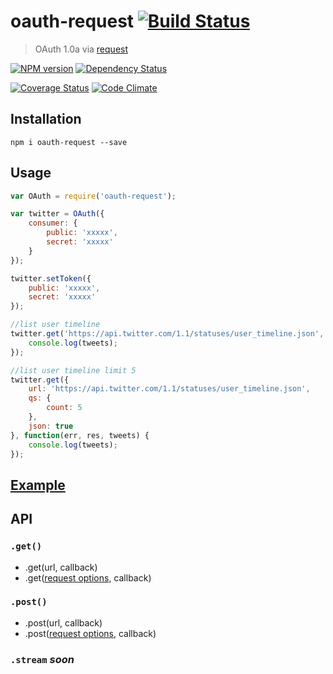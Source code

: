 oauth-request [![Build Status](https://travis-ci.org/ddo/oauth-request.svg)](https://travis-ci.org/ddo/oauth-request)
=============

> OAuth 1.0a via [request](https://github.com/mikeal/request)

[![NPM version](https://badge.fury.io/js/oauth-request.png)](http://badge.fury.io/js/oauth-request)
[![Dependency Status](https://david-dm.org/ddo/oauth-request.png?theme=shields.io)](https://david-dm.org/ddo/oauth-request)

[![Coverage Status](https://coveralls.io/repos/ddo/oauth-request/badge.png?branch=master)](https://coveralls.io/r/ddo/oauth-request?branch=master)
[![Code Climate](https://codeclimate.com/github/ddo/oauth-request.png)](https://codeclimate.com/github/ddo/oauth-request)

## Installation

```
npm i oauth-request --save
```

## Usage

```js
var OAuth = require('oauth-request');

var twitter = OAuth({
    consumer: {
        public: 'xxxxx',
        secret: 'xxxxx'
    }
});

twitter.setToken({
    public: 'xxxxx',
    secret: 'xxxxx'
});

//list user timeline
twitter.get('https://api.twitter.com/1.1/statuses/user_timeline.json', function(err, res, tweets) {
    console.log(tweets);
});

//list user timeline limit 5
twitter.get({
    url: 'https://api.twitter.com/1.1/statuses/user_timeline.json',
    qs: {
        count: 5
    },
    json: true
}, function(err, res, tweets) {
    console.log(tweets);
});
```

## [Example](/example.js)

## API

### ``.get()``

* .get(url, callback)
* .get([request options](https://github.com/mikeal/request#requestoptions-callback), callback)

### ``.post()``

* .post(url, callback)
* .post([request options](https://github.com/mikeal/request#requestoptions-callback), callback)

### ``.stream`` *soon*